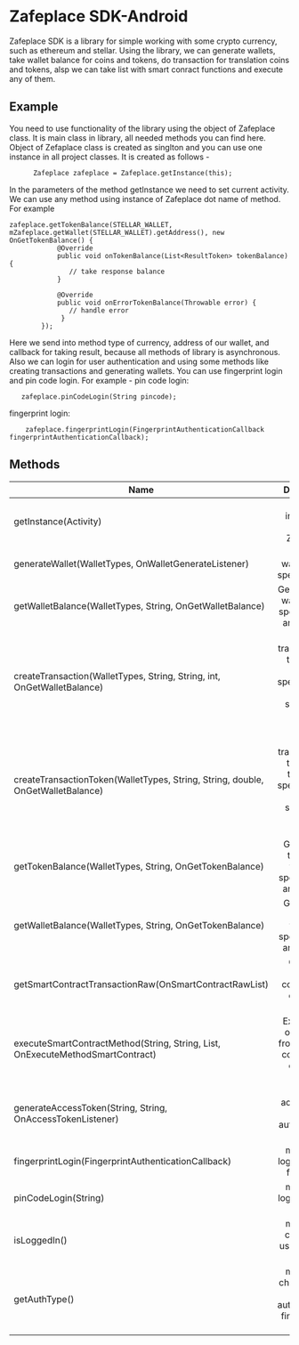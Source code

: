 # Zafeplace  SDK-Android

 Zafeplace  SDK is a library for simple working with some crypto currency, such as ethereum and stellar. Using the library, we can
 generate wallets, take wallet balance for coins and tokens, do transaction for translation coins and tokens, alsp we can take list with smart conract functions and 
 execute any of them. 
 
 Example
 -------
 
 You need to use functionality of the library using the object of Zafeplace class. It is main class in library, all needed methods you
 can find here. Object of Zefaplace class is created as singlton and you can use one instance in all project classes. It is created as follows - 
 
          Zafeplace zafeplace = Zafeplace.getInstance(this);
 In the parameters of the method getInstance we need to set current activity.
 We can use any method using instance of Zafeplace dot name of method. For example 
 
    zafeplace.getTokenBalance(STELLAR_WALLET, mZafeplace.getWallet(STELLAR_WALLET).getAddress(), new OnGetTokenBalance() {
                @Override
                public void onTokenBalance(List<ResultToken> tokenBalance) {
                   // take response balance 
                }

                @Override
                public void onErrorTokenBalance(Throwable error) {
                   // handle error 
                 }
            });
            
  Here we send into method type of currency, address of our wallet, and callback for taking result, because all methods of library is asynchronous. Also we can login for user authentication and using some methods like creating transactions and generating wallets.
  You can use fingerprint login and pin code login. For example - pin code login:
      
       zafeplace.pinCodeLogin(String pincode);
   fingerprint login:
   
        zafeplace.fingerprintLogin(FingerprintAuthenticationCallback fingerprintAuthenticationCallback);
             
       
  
  Methods
  -------
  
| Name        | Description           | 
| ------------- |:-------------:| 
|  getInstance(Activity)     |  create instance of class Zafeplace.  | 
| generateWallet(WalletTypes, OnWalletGenerateListener) | Generate wallet for the specified type. | 
| getWalletBalance(WalletTypes, String, OnGetWalletBalance) | Get balance of wallet for the specified type and address |
| createTransaction(WalletTypes, String, String, int, OnGetWalletBalance) | Create transaction for translation coins for specified type, address sender and address recipient |
| createTransactionToken(WalletTypes, String, String, double, OnGetWalletBalance) | Create transaction for translation tokens for specified type, address sender and address recipient |
| getTokenBalance(WalletTypes, String, OnGetTokenBalance) | Get balance tokens for wallet for  specified type and address |
| getWalletBalance(WalletTypes, String, OnGetTokenBalance) |  Get balance coins for wallet for  specified type and address |
| getSmartContractTransactionRaw(OnSmartContractRawList) |  Get list of smart contracts for ethereum currency |
| executeSmartContractMethod(String, String, List<MethodParamsSmart>, OnExecuteMethodSmartContract) | Execute one of methods from list smart contracts for ethereum currency |
| generateAccessToken(String, String, OnAccessTokenListener) | generate access token for authentication user  |
| fingerprintLogin(FingerprintAuthenticationCallback) | method for login user with fingerprint |
| pinCodeLogin(String) |  method for login user with pin code |
|isLoggedIn()| method for checking is user is signed in |
| getAuthType() |  method for checking type of authentication, fingerprint or pin code |
